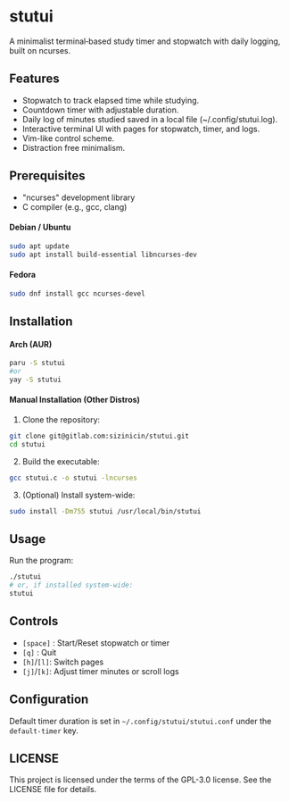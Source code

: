 # stutui

A minimalist terminal‐based study timer and stopwatch with daily logging, built on ncurses.

## Features
- Stopwatch to track elapsed time while studying.
- Countdown timer with adjustable duration.
- Daily log of minutes studied saved in a local file (~/.config/stutui.log).
- Interactive terminal UI with pages for stopwatch, timer, and logs.
- Vim-like control scheme.
- Distraction free minimalism.

## Prerequisites
- "ncurses" development library
- C compiler (e.g., gcc, clang)

#### Debian / Ubuntu
```bash
sudo apt update
sudo apt install build-essential libncurses-dev
```
#### Fedora
```bash
sudo dnf install gcc ncurses-devel
```

## Installation
#### Arch (AUR)
```bash
paru -S stutui
#or
yay -S stutui
```
#### Manual Installation (Other Distros)
1. Clone the repository:
```bash
git clone git@gitlab.com:sizinicin/stutui.git
cd stutui
```
2. Build the executable:
```bash
gcc stutui.c -o stutui -lncurses
```
3. (Optional) Install system-wide:
```bash
sudo install -Dm755 stutui /usr/local/bin/stutui
```
## Usage
Run the program:
```bash
./stutui
# or, if installed system-wide:
stutui
```
## Controls
- `[space]` : Start/Reset stopwatch or timer
- `[q]`     : Quit
- `[h]`/`[l]`: Switch pages
- `[j]`/`[k]`: Adjust timer minutes or scroll logs

## Configuration
Default timer duration is set in `~/.config/stutui/stutui.conf` under the `default-timer` key.

## LICENSE
This project is licensed under the terms of the GPL-3.0 license. See the LICENSE file for details.
